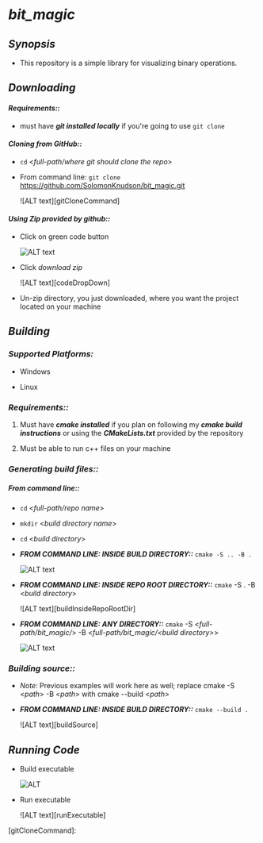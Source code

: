 # *bit_magic*

## *Synopsis*

* This repository is a simple library for visualizing binary operations. 

## *Downloading*

#### *Requirements::*

* must have ***git installed locally*** if you're going to use `git clone`
  
#### *Cloning from GitHub::*

* `cd` <*full-path/where git should clone the repo*>

* From command line: `git clone` <https://github.com/SolomonKnudson/bit_magic.git>

  ![ALT text][gitCloneCommand]

#### *Using Zip provided by github::*

* Click on green code button

  ![ALT text][codeButton]

* Click *download zip*

  ![ALT text][codeDropDown]

* Un-zip directory, you just downloaded, where you want the project located on your machine  


## *Building*

### *Supported Platforms:*

* Windows

* Linux



### *Requirements::*

1. Must have ***cmake installed*** if you plan on following my ***cmake build instructions*** or using the ***CMakeLists.txt*** provided by the repository

1. Must be able to run c++ files on your machine



### *Generating build files::*

##### *From command line::*

* `cd` <*full-path/repo name*>

* `mkdir` <*build directory name*>

* `cd` <*build directory*>

* ***FROM COMMAND LINE: INSIDE BUILD DIRECTORY::*** `cmake -S .. -B .`

  ![ALT text][buildInsideBuildDir]

* ***FROM COMMAND LINE: INSIDE REPO ROOT DIRECTORY::*** `cmake` -S . -B <*build directory*>

  ![ALT text][buildInsideRepoRootDir]

* ***FROM COMMAND LINE: ANY DIRECTORY::*** `cmake` -S <*full-path/bit_magic/*> -B <*full-path/bit_magic/<*build directory*>*>

  ![ALT text][buildFromAnyDir]

### *Building source::*

* *Note:* Previous examples will work here as well; replace cmake -S <*path*> -B <*path*> with cmake --build <*path*>

* ***FROM COMMAND LINE: INSIDE BUILD DIRECTORY::*** `cmake --build .`

  ![ALT text][buildSource]

## *Running Code*

* Build executable

  ![ALT][buildExecutable]

* Run executable

  ![ALT text][runExecutable]

[codeButton]: 
[codeDropDown]: 

[gitCloneCommand]: 

[buildInsideBuildDir]: 
[buildInsideRepoRootDir]: 
[buildFromAnyDir]: 
[buildSource]: 

[buildExecutable]: 
[runExecutable]: 
